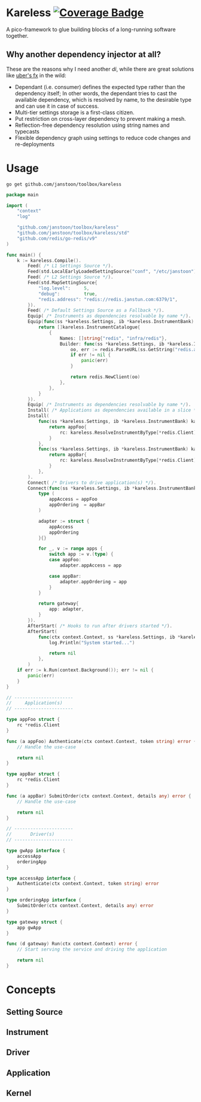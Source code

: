 # Kareless [![Coverage Badge][bdg-cov-kareless]][action-tests]
A pico-framework to glue building blocks of a long-running software together.

## Why another dependency injector at all?
These are the reasons why I need another _di_, while there are great solutions like [uber's fx][uber-fx] in the wild:
* Dependant (i.e. consumer) defines the expected type rather than the dependency itself;
In other words, the dependant tries to cast the available dependency, which is resolved by name, to the desirable type
and can use it in case of success.
* Multi-tier settings storage is a first-class citizen.
* Put restriction on cross-layer dependency to prevent making a mesh.
* Reflection-free dependency resolution using string names and typecasts
* Flexible dependency graph using settings to reduce code changes and re-deployments

# Usage

```shell
go get github.com/janstoon/toolbox/kareless
```

```go
package main

import (
	"context"
	"log"

	"github.com/janstoon/toolbox/kareless"
	"github.com/janstoon/toolbox/kareless/std"
	"github.com/redis/go-redis/v9"
)

func main() {
	k := kareless.Compile().
		Feed( /* L1 Settings Source */).
		Feed(std.LocalEarlyLoadedSettingSource("conf", "/etc/janstoon")).
		Feed( /* L2 Settings Source */).
		Feed(std.MapSettingSource{
			"log.level":     5,
			"debug":         true,
			"redis.address": "redis://redis.janstun.com:6379/1",
		}).
		Feed( /* Default Settings Source as a Fallback */).
		Equip( /* Instruments as dependencies resolvable by name */).
		Equip(func(ss *kareless.Settings, ib *kareless.InstrumentBank) []kareless.InstrumentCatalogue {
			return []kareless.InstrumentCatalogue{
				{
					Names: []string{"redis", "infra/redis"},
					Builder: func(ss *kareless.Settings, ib *kareless.InstrumentBank) kareless.Instrument {
						oo, err := redis.ParseURL(ss.GetString("redis.address"))
						if err != nil {
							panic(err)
						}

						return redis.NewClient(oo)
					},
				},
			}
		}).
		Equip( /* Instruments as dependencies resolvable by name */).
		Install( /* Applications as dependencies available in a slice */).
		Install(
			func(ss *kareless.Settings, ib *kareless.InstrumentBank) kareless.Application {
				return appFoo{
					rc: kareless.ResolveInstrumentByType[*redis.Client](ib, "redis"),
				}
			},
			func(ss *kareless.Settings, ib *kareless.InstrumentBank) kareless.Application {
				return appBar{
					rc: kareless.ResolveInstrumentByType[*redis.Client](ib, "infra/redis"),
				}
			},
		).
		Connect( /* Drivers to drive application(s) */).
		Connect(func(ss *kareless.Settings, ib *kareless.InstrumentBank, apps []kareless.Application) kareless.Driver {
			type (
				appAccess = appFoo
				appOrdering  = appBar
			)

			adapter := struct {
				appAccess
				appOrdering
			}{}

			for _, v := range apps {
				switch app := v.(type) {
				case appFoo:
					adapter.appAccess = app

				case appBar:
					adapter.appOrdering = app
				}
			}

			return gateway{
				app: adapter,
			}
		}).
		AfterStart( /* Hooks to run after drivers started */).
		AfterStart(
			func(ctx context.Context, ss *kareless.Settings, ib *kareless.InstrumentBank, apps []kareless.Application) error {
				log.Println("System started...")

				return nil
			},
		)
	if err := k.Run(context.Background()); err != nil {
		panic(err)
	}
}

// ----------------------
//     Application(s)
// ----------------------

type appFoo struct {
	rc *redis.Client
}

func (a appFoo) Authenticate(ctx context.Context, token string) error {
	// Handle the use-case

	return nil
}

type appBar struct {
	rc *redis.Client
}

func (a appBar) SubmitOrder(ctx context.Context, details any) error {
	// Handle the use-case

	return nil
}

// ----------------------
//       Driver(s)
// ----------------------

type gwApp interface {
	accessApp
	orderingApp
}

type accessApp interface {
	Authenticate(ctx context.Context, token string) error
}

type orderingApp interface {
	SubmitOrder(ctx context.Context, details any) error
}

type gateway struct {
	app gwApp
}

func (d gateway) Run(ctx context.Context) error {
	// Start serving the service and driving the application

	return nil
}
```

# Concepts

## Setting Source
## Instrument
## Driver
## Application
## Kernel

[action-tests]: https://github.com/janstoon/toolbox/actions?query=branch%3Amaster+workflow%3Atests
[bdg-cov-kareless]: https://img.shields.io/endpoint?url=https://gist.githubusercontent.com/pouyanh/69229998008a13b9b87590ebe50ecded/raw/janstoon_toolbox_kareless_refs_heads_master.json
[uber-fx]: https://go.uber.org/fx

